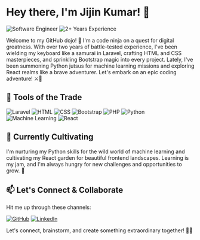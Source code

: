 # Hey there, I'm Jijin Kumar! 👋

![Software Engineer](https://img.shields.io/badge/Role-Software%20Engineer-blue)
![2+ Years Experience](https://img.shields.io/badge/Experience-2%20Years-green)

Welcome to my GitHub dojo! 🥋 I'm a code ninja on a quest for digital greatness. With over two years of battle-tested experience, I've been wielding my keyboard like a samurai in Laravel, crafting HTML and CSS masterpieces, and sprinkling Bootstrap magic into every project. Lately, I've been summoning Python jutsus for machine learning missions and exploring React realms like a brave adventurer. Let's embark on an epic coding adventure! ⚔️🚀

## 🔧 Tools of the Trade

![Laravel](https://img.shields.io/badge/-Laravel-red)
![HTML](https://img.shields.io/badge/-HTML-orange)
![CSS](https://img.shields.io/badge/-CSS-blue)
![Bootstrap](https://img.shields.io/badge/-Bootstrap-purple)
![PHP](https://img.shields.io/badge/-PHP-blueviolet)
![Python](https://img.shields.io/badge/-Python-yellow)
![Machine Learning](https://img.shields.io/badge/-Machine%20Learning-green)
![React](https://img.shields.io/badge/-React-9cf)

## 🌱 Currently Cultivating

I'm nurturing my Python skills for the wild world of machine learning and cultivating my React garden for beautiful frontend landscapes. Learning is my jam, and I'm always hungry for new challenges and opportunities to grow. 🌱

## 📫 Let's Connect & Collaborate

Hit me up through these channels:

[![GitHub](https://img.shields.io/badge/-GitHub-black?style=for-the-badge&logo=github)](https://github.com/jijinkumar)
[![LinkedIn](https://img.shields.io/badge/-LinkedIn-blue?style=for-the-badge&logo=linkedin)](https://www.linkedin.com/in/jijinkumar-saravanan-86a2521b0/)

Let's connect, brainstorm, and create something extraordinary together! 🚀✨
